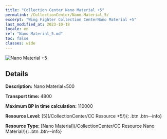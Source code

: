 ```yaml
---
title: "Collection Center Nano Material +5"
permalink: /CollectionCenter/Nano Material_5/
excerpt: "Wing Fighter Collection CenterNano Material +5"
last_modified_at: 2023-10-18
locale: en
ref: "Nano Material_5.md"
toc: false
classes: wide
---
```



![Nano Material +5](/images/cc/CC_Nano_Material_5.png)

## Details

  **Description:** Nano Material×500

  **Transport time:** 4800

  **Maximum BP in time calculation:** 110000

  **Resource Level:** [5](/CollectionCenter/CC Resource +5/){: .btn .btn--info}

  **Resource Type:** [Nano Material](/CollectionCenter/CC Resource Nano Material/){: .btn .btn--info}

